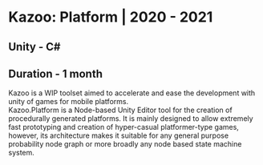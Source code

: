 # Kazoo: Platform | 2020 - 2021
## Unity - C# #
## Duration - 1 month
Kazoo is a WIP toolset aimed to accelerate and ease the development with unity of games for mobile platforms. \
Kazoo.Platform is a Node-based Unity Editor tool for the creation of procedurally generated platforms. It is mainly designed to allow extremely fast prototyping and creation of hyper-casual platformer-type games, however, its architecture makes it suitable for any general purpose probability node graph or more broadly any node based state machine system.
